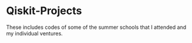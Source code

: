 # Qiskit-Projects
These includes codes of some of the summer schools that I attended and my individual ventures.
